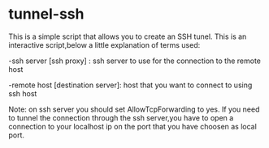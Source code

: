 # tunnel-ssh
This is a simple script that allows you to create an SSH tunel.
This is an interactive script,below a little explanation of terms used:

-ssh server  [ssh proxy]         : ssh server to use for the connection to the remote host

-remote host [destination server]: host that you want to connect to using ssh host

Note: on ssh server you should set AllowTcpForwarding to yes.
If you need to tunnel the connection through the ssh server,you have to open a connection to your localhost ip on the port that you have choosen as local port.

